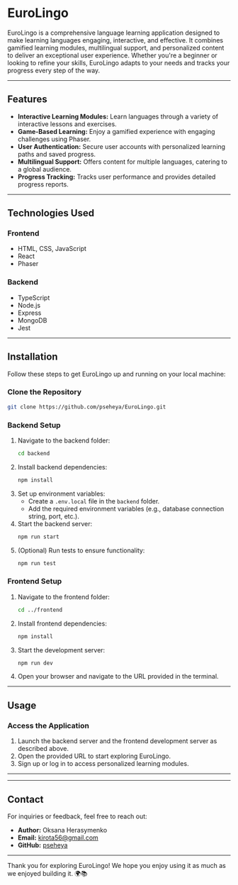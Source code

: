 # EuroLingo

EuroLingo is a comprehensive language learning application designed to make learning languages engaging, interactive, and effective. It combines gamified learning modules, multilingual support, and personalized content to deliver an exceptional user experience. Whether you're a beginner or looking to refine your skills, EuroLingo adapts to your needs and tracks your progress every step of the way.

---

## **Features**

- **Interactive Learning Modules:** Learn languages through a variety of interactive lessons and exercises.
- **Game-Based Learning:** Enjoy a gamified experience with engaging challenges using Phaser.
- **User Authentication:** Secure user accounts with personalized learning paths and saved progress.
- **Multilingual Support:** Offers content for multiple languages, catering to a global audience.
- **Progress Tracking:** Tracks user performance and provides detailed progress reports.

---

## **Technologies Used**

### **Frontend**

- HTML, CSS, JavaScript
- React
- Phaser

### **Backend**

- TypeScript
- Node.js
- Express
- MongoDB
- Jest

---

## **Installation**

Follow these steps to get EuroLingo up and running on your local machine:

### **Clone the Repository**

```bash
git clone https://github.com/pseheya/EuroLingo.git
```

### **Backend Setup**

1. Navigate to the backend folder:
   ```bash
   cd backend
   ```
2. Install backend dependencies:
   ```bash
   npm install
   ```
3. Set up environment variables:
   - Create a `.env.local` file in the `backend` folder.
   - Add the required environment variables (e.g., database connection string, port, etc.).
4. Start the backend server:
   ```bash
   npm run start
   ```
5. (Optional) Run tests to ensure functionality:
   ```bash
   npm run test
   ```

### **Frontend Setup**

1. Navigate to the frontend folder:
   ```bash
   cd ../frontend
   ```
2. Install frontend dependencies:
   ```bash
   npm install
   ```
3. Start the development server:
   ```bash
   npm run dev
   ```
4. Open your browser and navigate to the URL provided in the terminal.

---

## **Usage**

### **Access the Application**

1. Launch the backend server and the frontend development server as described above.
2. Open the provided URL to start exploring EuroLingo.
3. Sign up or log in to access personalized learning modules.

---

---

## **Contact**

For inquiries or feedback, feel free to reach out:

- **Author:** Oksana Herasymenko
- **Email:** [kirota56@gmail.com](mailto:kirota56@gmail.com)
- **GitHub:** [pseheya](https://github.com/pseheya)

---

Thank you for exploring EuroLingo! We hope you enjoy using it as much as we enjoyed building it. 🌍📚
